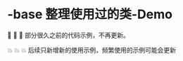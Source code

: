 # -base 整理使用过的类-Demo

:anger: :anger: :anger: 部分很久之前的代码示例，不再更新。

:collision: :collision: :collision: 后续只新增新的使用示例，频繁使用的示例可能会更新

